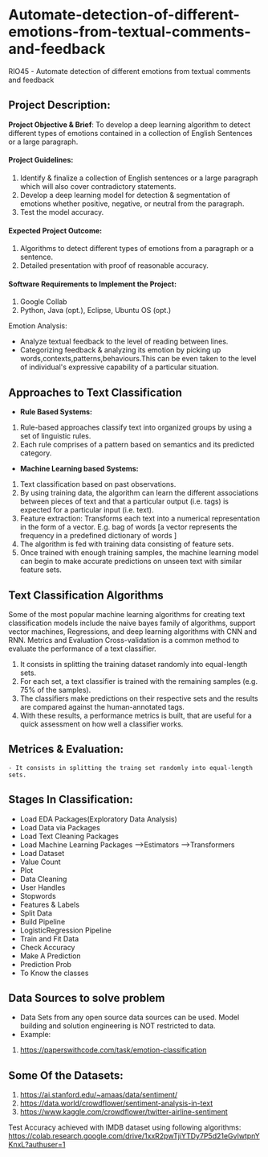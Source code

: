 # Automate-detection-of-different-emotions-from-textual-comments-and-feedback
RIO45 - Automate detection of different emotions from textual comments and feedback


Project Description:
---
**Project Objective & Brief**: To develop a deep learning algorithm to detect different types of emotions contained in a collection of English Sentences or a large paragraph.


#### Project Guidelines:
1. Identify & finalize a collection of English sentences or a large paragraph which will also cover contradictory statements.
2. Develop a deep learning model for detection & segmentation of emotions whether positive, negative, or neutral from the paragraph.
3. Test the model accuracy.

#### Expected Project Outcome:
1. Algorithms to detect different types of emotions from a paragraph or a sentence.
2. Detailed presentation with proof of reasonable accuracy.

#### Software Requirements to Implement the Project:
1. Google Collab
2. Python, Java (opt.), Eclipse, Ubuntu OS (opt.)


Emotion Analysis:
   - Analyze textual feedback to the level of reading between lines.
   - Categorizing feedback & analyzing its emotion by picking up words,contexts,patterns,behaviours.This can be even taken to the level of individual's expressive capability of a particular situation.

Approaches to Text Classification
---
* **Rule Based Systems:**
 1. Rule-based approaches classify text into organized groups by using a set of linguistic rules.
 2. Each rule comprises of a pattern based on semantics and its predicted category.
* **Machine Learning based Systems:**
 1. Text classification based on past observations.
 2. By using training data, the algorithm can learn the different associations between pieces of text and that a particular output (i.e. tags) is expected for a particular input (i.e. text).
 3. Feature extraction: Transforms each text into a numerical representation in the form of a vector. E.g. bag of words [a vector represents the frequency in a predefined dictionary of words ]
 4. The algorithm is fed with training data consisting of feature sets.
 5. Once trained with enough training samples, the machine learning model can begin to make accurate predictions on unseen text with similar feature sets.

Text Classification Algorithms
---
Some of the most popular machine learning algorithms for creating text classification models include the naive bayes family of algorithms, support vector machines, Regressions, and deep learning algorithms with CNN and RNN. Metrics and Evaluation Cross-validation is a common method to evaluate the performance of a text classifier.
 1. It consists in splitting the training dataset randomly into equal-length sets.
 2. For each set, a text classifier is trained with the remaining samples (e.g. 75% of the samples).
 3. The classifiers make predictions on their respective sets and the results are compared against the human-annotated tags.
 4. With these results, a performance metrics is built, that are useful for a quick assessment on how well a classifier works.
 
 Metrices & Evaluation:
 ---
    - It consists in splitting the traing set randomly into equal-length sets.
    

Stages In Classification:
---
   - Load EDA Packages(Exploratory Data Analysis)
   - Load Data via Packages
   - Load Text Cleaning Packages
   - Load Machine Learning Packages
       -->Estimators
       -->Transformers
   - Load Dataset
   - Value Count
   - Plot
   - Data Cleaning
   - User Handles
   - Stopwords
   - Features & Labels
   - Split Data
   - Build Pipeline
   - LogisticRegression Pipeline
   - Train and Fit Data
   - Check Accuracy
   - Make A Prediction
   - Prediction Prob
   - To Know the classes


Data Sources to solve problem
---
* Data Sets from any open source data sources can be used. Model building and solution engineering is NOT restricted to data.
* Example:
 1. https://paperswithcode.com/task/emotion-classification


Some Of the Datasets:
---
 1. https://ai.stanford.edu/~amaas/data/sentiment/
 2. https://data.world/crowdflower/sentiment-analysis-in-text
 3. https://www.kaggle.com/crowdflower/twitter-airline-sentiment


Test Accuracy achieved with IMDB dataset using following algorithms:
https://colab.research.google.com/drive/1xxR2pwTjiYTDy7P5d21eGvIwtpnYKnxL?authuser=1
